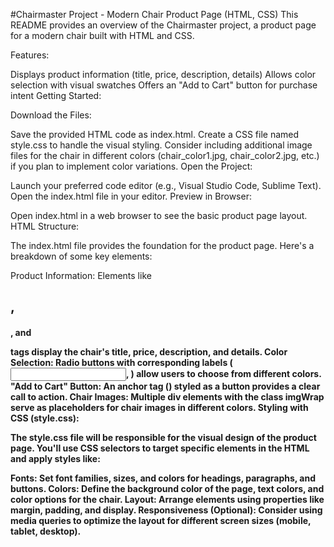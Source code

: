 

#Chairmaster Project - Modern Chair Product Page (HTML, CSS)
This README provides an overview of the Chairmaster project, a product page for a modern chair built with HTML and CSS.

Features:

Displays product information (title, price, description, details)
Allows color selection with visual swatches
Offers an "Add to Cart" button for purchase intent
Getting Started:

Download the Files:

Save the provided HTML code as index.html.
Create a CSS file named style.css to handle the visual styling.
Consider including additional image files for the chair in different colors (chair_color1.jpg, chair_color2.jpg, etc.) if you plan to implement color variations.
Open the Project:

Launch your preferred code editor (e.g., Visual Studio Code, Sublime Text).
Open the index.html file in your editor.
Preview in Browser:

Open index.html in a web browser to see the basic product page layout.
HTML Structure:

The index.html file provides the foundation for the product page. Here's a breakdown of some key elements:

Product Information: Elements like <h2>, <h4>, and <p> tags display the chair's title, price, description, and details.
Color Selection: Radio buttons with corresponding labels (<input>, <label>) allow users to choose from different colors.
"Add to Cart" Button: An anchor tag (<a>) styled as a button provides a clear call to action.
Chair Images: Multiple div elements with the class imgWrap serve as placeholders for chair images in different colors.
Styling with CSS (style.css):

The style.css file will be responsible for the visual design of the product page. You'll use CSS selectors to target specific elements in the HTML and apply styles like:

Fonts: Set font families, sizes, and colors for headings, paragraphs, and buttons.
Colors: Define the background color of the page, text colors, and color options for the chair.
Layout: Arrange elements using properties like margin, padding, and display.
Responsiveness (Optional): Consider using media queries to optimize the layout for different screen sizes (mobile, tablet, desktop).



